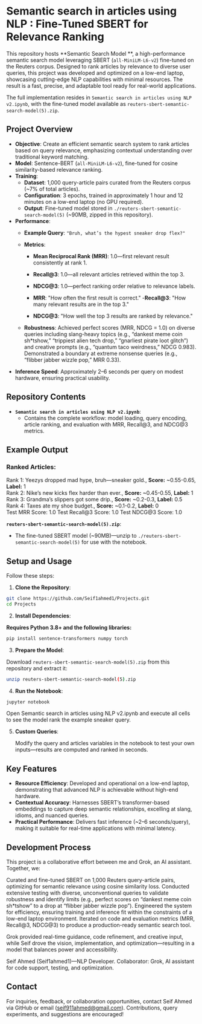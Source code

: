 # Semantic search in articles using NLP : Fine-Tuned SBERT for Relevance Ranking

This repository hosts **Semantic Search Model **, a high-performance semantic search model leveraging SBERT (`all-MiniLM-L6-v2`) fine-tuned on the Reuters corpus. Designed to rank articles by relevance to diverse user queries, this project was developed and optimized on a low-end laptop, showcasing cutting-edge NLP capabilities with minimal resources. The result is a fast, precise, and adaptable tool ready for real-world applications.

The full implementation resides in `Semantic search in articles using NLP v2.ipynb`, with the fine-tuned model available as `reuters-sbert-semantic-search-model(5).zip`.

## Project Overview

- **Objective**: Create an efficient semantic search system to rank articles based on query relevance, emphasizing contextual understanding over traditional keyword matching.
- **Model**: Sentence-BERT (`all-MiniLM-L6-v2`), fine-tuned for cosine similarity-based relevance ranking.
- **Training**:
  - **Dataset**: 1,000 query-article pairs curated from the Reuters corpus (~7% of total articles).
  - **Configuration**: 3 epochs, trained in approximately 1 hour and 12 minutes on a low-end laptop (no GPU required).
  - **Output**: Fine-tuned model stored in `./reuters-sbert-semantic-search-model(5)` (~90MB, zipped in this repository).
- **Performance**:
  - **Example Query**: `"Bruh, what’s the hypest sneaker drop flex?"`
  - **Metrics**:
    - **Mean Reciprocal Rank (MRR)**: 1.0—first relevant result consistently at rank 1.
    - **Recall@3**: 1.0—all relevant articles retrieved within the top 3.
    - **NDCG@3**: 1.0—perfect ranking order relative to relevance labels.
    
    - **MRR**: "How often the first result is correct."
    -**Recall@3**: "How many relevant results are in the top 3."
    - **NDCG@3**: "How well the top 3 results are ranked by relevance."

     
  - **Robustness**: Achieved perfect scores (MRR, NDCG = 1.0) on diverse queries including slang-heavy topics (e.g., “dankest meme coin sh*tshow,” “trippiest alien tech drop,” “gnarliest pirate loot glitch”) and creative prompts (e.g., “quantum taco weirdness,” NDCG 0.983). Demonstrated a boundary at extreme nonsense queries (e.g., “flibber jabber wizzle pop,” MRR 0.33).
- **Inference Speed**: Approximately 2–6 seconds per query on modest hardware, ensuring practical usability.

## Repository Contents

- **`Semantic search in articles using NLP v2.ipynb`**:
  - Contains the complete workflow: model loading, query encoding, article ranking, and evaluation with MRR, Recall@3, and NDCG@3 metrics.
    
## Example Output


### Ranked Articles:
Rank 1: Yeezys dropped mad hype, bruh—sneaker gold., **Score:** ~0.55-0.65, **Label:** 1  
Rank 2: Nike’s new kicks flex harder than ever., **Score:** ~0.45-0.55, **Label:** 1  
Rank 3: Grandma’s slippers got some drip., **Score:** ~0.2-0.3, **Label:** 0.5  
Rank 4: Taxes ate my shoe budget., **Score:** ~0.1-0.2, **Label:** 0  
Test MRR Score: 1.0
Test Recall@3 Score: 1.0
Test NDCG@3 Score: 1.0

**`reuters-sbert-semantic-search-model(5).zip`**:
- The fine-tuned SBERT model (~90MB)—unzip to `./reuters-sbert-semantic-search-model(5)` for use with the notebook.

## Setup and Usage

Follow these steps:

1. **Clone the Repository**:

```bash
git clone https://github.com/Seif1ahmed1/Projects.git
cd Projects
```
2. **Install Dependencies**:

**Requires Python 3.8+ and the following libraries:**

```bash
pip install sentence-transformers numpy torch

```
3. **Prepare the Model**:

Download `reuters-sbert-semantic-search-model(5).zip` from this repository and extract it:

```bash
unzip reuters-sbert-semantic-search-model(5).zip

```
4. **Run the Notebook**:

```bash
jupyter notebook

```
Open Semantic search in articles using NLP v2.ipynb and execute all cells to see the model rank the example sneaker query.


5. **Custom Queries**:

    Modify the query and articles variables in the notebook to test your own inputs—results are computed and ranked in seconds.

## Key Features

- **Resource Efficiency**: Developed and operational on a low-end laptop, demonstrating that advanced NLP is achievable without high-end hardware.  
- **Contextual Accuracy**: Harnesses SBERT’s transformer-based embeddings to capture deep semantic relationships, excelling at slang, idioms, and nuanced queries.  
- **Practical Performance**: Delivers fast inference (~2–6 seconds/query), making it suitable for real-time applications with minimal latency.  



## Development Process
This project is a collaborative effort between me and Grok, an AI assistant. Together, we:

Curated and fine-tuned SBERT on 1,000 Reuters query-article pairs, optimizing for semantic relevance using cosine similarity loss.
Conducted extensive testing with diverse, unconventional queries to validate robustness and identify limits (e.g., perfect scores on “dankest meme coin sh*tshow” to a drop at “flibber jabber wizzle pop”).
Engineered the system for efficiency, ensuring training and inference fit within the constraints of a low-end laptop environment.
Iterated on code and evaluation metrics (MRR, Recall@3, NDCG@3) to produce a production-ready semantic search tool.

Grok provided real-time guidance, code refinement, and creative input, while Seif drove the vision, implementation, and optimization—resulting in a model that balances power and accessibility.


Seif Ahmed (Seif1ahmed1)—NLP Developer.
Collaborator: Grok, AI assistant for code support, testing, and optimization.


 ## Contact

For inquiries, feedback, or collaboration opportunities, contact Seif Ahmed via GitHub or email (seif911ahmed@gmail.com). Contributions, query experiments, and suggestions are encouraged!
